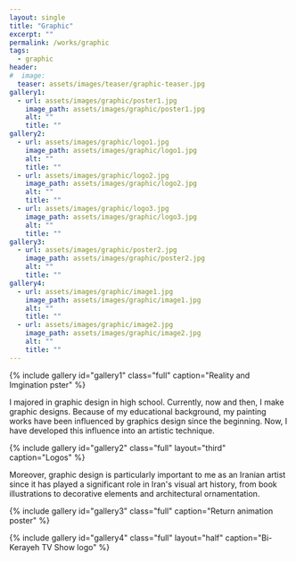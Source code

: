 ```yaml
---
layout: single
title: "Graphic"
excerpt: ""
permalink: /works/graphic
tags:
  - graphic
header:
#  image: 
  teaser: assets/images/teaser/graphic-teaser.jpg 
gallery1:
  - url: assets/images/graphic/poster1.jpg
    image_path: assets/images/graphic/poster1.jpg
    alt: ""
    title: ""
gallery2:
  - url: assets/images/graphic/logo1.jpg
    image_path: assets/images/graphic/logo1.jpg
    alt: ""
    title: ""
  - url: assets/images/graphic/logo2.jpg
    image_path: assets/images/graphic/logo2.jpg
    alt: ""
    title: ""
  - url: assets/images/graphic/logo3.jpg
    image_path: assets/images/graphic/logo3.jpg
    alt: ""
    title: ""
gallery3:	
  - url: assets/images/graphic/poster2.jpg
    image_path: assets/images/graphic/poster2.jpg
    alt: ""
    title: ""
gallery4:
  - url: assets/images/graphic/image1.jpg
    image_path: assets/images/graphic/image1.jpg
    alt: ""
    title: ""
  - url: assets/images/graphic/image2.jpg
    image_path: assets/images/graphic/image2.jpg
    alt: ""
    title: ""	
---
```


{% include gallery id="gallery1" class="full" caption="Reality and Imgination pster" %}

I majored in graphic design in high school. Currently, now and then, I make graphic designs. Because of my educational background, my painting works have been influenced by graphics design since the beginning. Now, I have developed this influence into an artistic technique.

{% include gallery id="gallery2" class="full" layout="third" caption="Logos" %}

Moreover, graphic design is particularly important to me as an Iranian artist since it has played a significant role in Iran's visual art history, from book illustrations to decorative elements and architectural ornamentation.

{% include gallery id="gallery3" class="full" caption="Return animation poster" %}

{% include gallery id="gallery4" class="full" layout="half" caption="Bi-Kerayeh TV Show logo" %}
